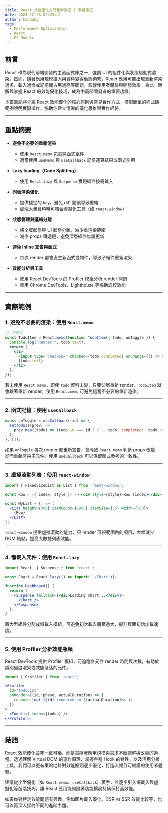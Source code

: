 ```yaml
---
title: React 效能優化入門教學筆記 | 學習筆記
date: 2024-12-26 02:23:41
author: kdchang
tags:
  - Performance Optimization
  - React
  - ES Module
---
```


## 前言

React 作為現代前端開發的主流函式庫之一，強調 UI 的組件化與狀態驅動式渲染。然而，隨著應用規模擴大與資料變得動態頻繁，React 應用可能出現重新渲染過多、載入過慢或記憶體占用過高等問題，影響使用者體驗與開發效率。為此，瞭解與掌握 React 的效能優化技巧，成為中高階開發者的重要功課。

本篇筆記將介紹 React 效能優化的核心原則與常見實作方式，搭配簡單的程式碼範例說明實際操作，協助你建立清晰的優化思維與實作經驗。

---

## 重點摘要

- **避免不必要的重新渲染**

  - 使用 `React.memo` 包裹純函式組件
  - 適當使用 `useMemo` 與 `useCallback` 記憶運算結果或函式引用

- **Lazy loading（Code Splitting）**

  - 使用 `React.lazy` 與 `Suspense` 實現組件按需載入

- **列表渲染優化**

  - 提供穩定的 `key`，避免 diff 錯誤導致重繪
  - 處理大量資料時可結合虛擬化工具（如 `react-window`）

- **狀態管理與邏輯分離**

  - 將全域狀態與 UI 狀態分離，減少重渲染範圍
  - 減少 props 傳遞鏈，避免深層組件無謂更新

- **避免 inline 宣告與函式**

  - 每次 render 都會產生新函式或物件，導致子組件重新渲染

- **效能分析與工具**

  - 使用 React DevTools 的 Profiler 模組分析 render 開銷
  - 善用 Chrome DevTools、Lighthouse 等協助調校效能

---

## 實際範例

### 1. 避免不必要的渲染：使用 `React.memo`

```jsx
// 子元件
const TodoItem = React.memo(function TodoItem({ todo, onToggle }) {
  console.log('Render:', todo.text);
  return (
    <li>
      <input type="checkbox" checked={todo.completed} onChange={() => onToggle(todo.id)} />
      {todo.text}
    </li>
  );
});
```

若未使用 `React.memo`，即使 `todo` 資料未變，只要父層重新 render，`TodoItem` 就會跟著重新 render。使用 `React.memo` 可避免這種不必要的重新渲染。

---

### 2. 函式記憶：使用 `useCallback`

```jsx
const onToggle = useCallback((id) => {
  setTodos((prev) =>
    prev.map((todo) => (todo.id === id ? { ...todo, completed: !todo.completed } : todo))
  );
}, []);
```

如果 `onToggle` 每次 render 都重新宣告，會導致 `React.memo` 判斷 props 改變，從而重新渲染子元件。使用 `useCallback` 可以保留函式參考的一致性。

---

### 3. 虛擬滾動列表：使用 `react-window`

```jsx
import { FixedSizeList as List } from 'react-window';

const Row = ({ index, style }) => <div style={style}>Row {index}</div>;

const MyList = () => (
  <List height={300} itemCount={1000} itemSize={35} width={300}>
    {Row}
  </List>
);
```

`react-window` 提供虛擬滾動的能力，只 render 可視範圍內的項目，大幅減少 DOM 結點，提高大數據列表效能。

---

### 4. 懶載入元件：使用 `React.lazy`

```jsx
import React, { Suspense } from 'react';

const Chart = React.lazy(() => import('./Chart'));

function Dashboard() {
  return (
    <Suspense fallback={<div>Loading chart...</div>}>
      <Chart />
    </Suspense>
  );
}
```

將大型組件分割成懶載入模組，可避免初次載入體積過大，提升頁面初始加載速度。

---

### 5. 使用 Profiler 分析效能瓶頸

React DevTools 提供 Profiler 模組，可追蹤各元件 render 時間與次數，有助於識別過度渲染或效能低落的元件。

```jsx
import { Profiler } from 'react';

<Profiler
  id="TodoList"
  onRender={(id, phase, actualDuration) => {
    console.log(`${id} rendered in ${actualDuration}ms`);
  }}
>
  <TodoList todos={todos} />
</Profiler>;
```

---

## 結語

React 效能優化並非一蹴可幾，而是需隨著應用規模與需求不斷調整與改善的過程。透過理解 Virtual DOM 的運作原理、掌握各種 Hook 的特性，以及活用分析工具，我們可以更有策略地針對效能瓶頸逐步優化，打造流暢且可維護的使用者體驗。

建議從小型優化（如 `React.memo`、`useCallback`）著手，並逐步引入懶載入與虛擬化等進階技巧，讓 React 應用能夠隨著功能擴展持續保持高效能。

如果你對特定效能問題有興趣，例如圖片載入優化、CSR vs SSR 效能比較等，也可以再深入探討不同的進階主題。
